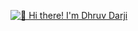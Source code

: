 [<img src="https://raw.githubusercontent.com/Raymo111/Raymo111/master/intro.gif" alt="👋 Hi there! I'm Dhruv Darji" title="👋 Hi there! I'm (Raymo(Cloud|nd Li)|https://raymond.li)"/>](https://raymond.li/)

